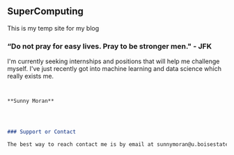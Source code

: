 ## SuperComputing

This is my temp site for my blog 

### “Do not pray for easy lives. Pray to be stronger men." - JFK

I'm currently seeking internships and positions that will help me challenge myself. I've just recently got into machine learning and data science which really exists me. 

```markdown


**Sunny Moran**




### Support or Contact

The best way to reach contact me is by email at sunnymoran@u.boisestate.edu
